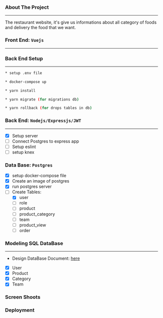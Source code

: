 ### About The Project

---

The restaurant website, it's give us informations about all category of foods and delivery the food that we want.

### Front End: `Vuejs`
-----------------------

### Back End Setup
-----------------------

```sh
* setup .env file
```

```sh
* docker-compose up
```

```sh
* yarn install
```

```sh
* yarn migrate (for migrations db)
```

```sh
* yarn rollback (for drops tables in db)
```




### Back End: `Nodejs/Expressjs/JWT`

---

- [x] Setup server
- [ ] Connect Postgres to express app
- [ ] Setup eslint
- [ ] setup knex

### Data Base: `Postgres`

- [x] setup docker-compose file
- [x] Create an image of postgres
- [x] run postgres server
- [ ] Create Tables:
     - [x] user
     - [ ] role
     - [ ] product
     - [ ] product_category
     - [ ] team
     - [ ] product_view
     - [ ] order

### Modeling SQL DataBase

---

- Design DataBase Document: [here](https://www.lucidchart.com/invitations/accept/41a10131-9dfc-4b4e-a00e-e8c956b5b1ea)

* [x] User
* [x] Product
* [x] Category
* [x] Team

### Screen Shoots

### Deployment
